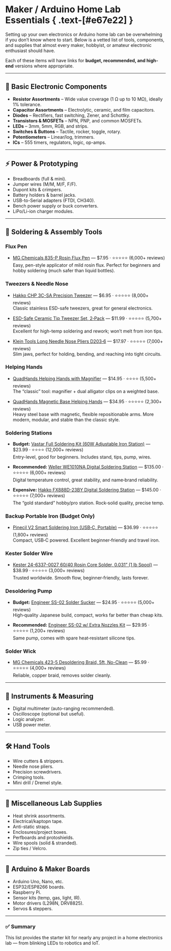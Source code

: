 # Maker / Arduino Home Lab Essentials { .text-[#e67e22] }

Setting up your own electronics or Arduino home lab can be overwhelming if you don’t know where to start. Below is a vetted list of tools, components, and supplies that almost every maker, hobbyist, or amateur electronic enthusiast should have.

Each of these items will have links for **budget, recommended, and high-end** versions where appropriate.

---

## 🔌 Basic Electronic Components

- **Resistor Assortments** – Wide value coverage (1 Ω up to 10 MΩ), ideally 1% tolerance.
- **Capacitor Assortments** – Electrolytic, ceramic, and film capacitors.
- **Diodes** – Rectifiers, fast switching, Zener, and Schottky.
- **Transistors & MOSFETs** – NPN, PNP, and common MOSFETs.
- **LEDs** – 3mm, 5mm, RGB, and strips.
- **Switches & Buttons** – Tactile, rocker, toggle, rotary.
- **Potentiometers** – Linear/log, trimmers.
- **ICs** – 555 timers, regulators, logic, op-amps.

---

## ⚡ Power & Prototyping

- Breadboards (full & mini).
- Jumper wires (M/M, M/F, F/F).
- Dupont kits & crimpers.
- Battery holders & barrel jacks.
- USB-to-Serial adapters (FTDI, CH340).
- Bench power supply or buck converters.
- LiPo/Li-ion charger modules.

---

## 🔧 Soldering & Assembly Tools

### Flux Pen
- [MG Chemicals 835-P Rosin Flux Pen](https://www.amazon.com/dp/B008ZIV85A) — $7.95 · ⭐️⭐️⭐️⭐️⭐️ (6,000+ reviews)  
  Easy, pen-style applicator of mild rosin flux. Perfect for beginners and hobby soldering (much safer than liquid bottles).

### Tweezers & Needle Nose
- [Hakko CHP 3C-SA Precision Tweezer](https://www.amazon.com/dp/B00FZPKNNC) — $6.95 · ⭐️⭐️⭐️⭐️⭐️ (8,000+ reviews)  
  Classic stainless ESD-safe tweezers, great for general electronics.

- [ESD-Safe Ceramic Tip Tweezer Set, 2‑Pack](https://www.amazon.com/dp/B00LV93UFG) — $11.99 · ⭐️⭐️⭐️⭐️⭐️ (5,700+ reviews)  
  Excellent for high-temp soldering and rework; won’t melt from iron tips.

- [Klein Tools Long Needle Nose Pliers D203‑6](https://www.amazon.com/dp/B00002SIPI) — $17.97 · ⭐️⭐️⭐️⭐️⭐️ (7,000+ reviews)  
  Slim jaws, perfect for holding, bending, and reaching into tight circuits.

### Helping Hands
- [QuadHands Helping Hands with Magnifier](https://www.amazon.com/dp/B003Q6CSLM) — $14.95 · ⭐️⭐️⭐️⭐️ (5,500+ reviews)  
  The “classic” tool: magnifier + dual alligator clips on a weighted base.

- [QuadHands Magnetic Base Helping Hands](https://www.amazon.com/dp/B00TQIWYG0) — $34.95 · ⭐️⭐️⭐️⭐️⭐️ (2,300+ reviews)  
  Heavy steel base with magnetic, flexible repositionable arms. More modern, modular, and stable than the classic style.

### Soldering Stations
- **Budget:** [Vastar Full Soldering Kit (60W Adjustable Iron Station)](https://www.amazon.com/dp/B01712N5C4) — $23.99 · ⭐️⭐️⭐️⭐️ (12,000+ reviews)  
  Entry-level, good for beginners. Includes stand, tips, pump, wires.

- **Recommended:** [Weller WE1010NA Digital Soldering Station](https://www.amazon.com/dp/B077JDGY1J) — $135.00 · ⭐️⭐️⭐️⭐️⭐️ (6,000+ reviews)  
  Digital temperature control, great stability, and name‑brand reliability.

- **Expensive:** [Hakko FX888D-23BY Digital Soldering Station](https://www.amazon.com/dp/B00ANZRT4M) — $145.00 · ⭐️⭐️⭐️⭐️⭐️ (7,000+ reviews)  
  The “gold standard” hobby/pro station. Rock‑solid quality, precise temp.

### Backup Portable Iron (Budget Only)
- [Pinecil V2 Smart Soldering Iron (USB‑C, Portable)](https://www.amazon.com/dp/B0B6NZD1V3) — $36.99 · ⭐️⭐️⭐️⭐️⭐️ (1,800+ reviews)  
  Compact, USB‑C powered. Excellent beginner‑friendly and travel iron.

### Kester Solder Wire
- [Kester 24-6337-0027 60/40 Rosin Core Solder, 0.031” (1 lb Spool)](https://www.amazon.com/dp/B00068IJSG) — $38.99 · ⭐️⭐️⭐️⭐️⭐️ (3,000+ reviews)  
  Trusted worldwide. Smooth flow, beginner‑friendly, lasts forever.

### Desoldering Pump
- **Budget:** [Engineer SS-02 Solder Sucker](https://www.amazon.com/dp/B002MJMXD4) — $24.95 · ⭐️⭐️⭐️⭐️⭐️ (5,000+ reviews)  
  High‑quality Japanese build, compact, works far better than cheap kits.

- **Recommended:** [Engineer SS-02 w/ Extra Nozzles Kit](https://www.amazon.com/dp/B00425FUW2) — $29.95 · ⭐️⭐️⭐️⭐️⭐️ (1,200+ reviews)  
  Same pump, comes with spare heat‑resistant silicone tips.

### Solder Wick
- [MG Chemicals 423-5 Desoldering Braid, 5ft, No-Clean](https://www.amazon.com/dp/B008O9VLA2) — $5.99 · ⭐️⭐️⭐️⭐️⭐️ (4,000+ reviews)  
  Reliable, copper braid, removes solder cleanly.

---

## 📏 Instruments & Measuring

- Digital multimeter (auto-ranging recommended).
- Oscilloscope (optional but useful).
- Logic analyzer.
- USB power meter.

---

## 🛠️ Hand Tools

- Wire cutters & strippers.
- Needle nose pliers.
- Precision screwdrivers.
- Crimping tools.
- Mini drill / Dremel style.

---

## 🧰 Miscellaneous Lab Supplies

- Heat shrink assortments.
- Electrical/kaptopn tape.
- Anti-static straps.
- Enclosures/project boxes.
- Perfboards and protoshields.
- Wire spools (solid & stranded).
- Zip ties / Velcro.

---

## 🤖 Arduino & Maker Boards

- Arduino Uno, Nano, etc.
- ESP32/ESP8266 boards.
- Raspberry Pi.
- Sensor kits (temp, gas, light, IR).
- Motor drivers (L298N, DRV8825).
- Servos & steppers.

---

### ✅ Summary

This list provides the starter kit for nearly any project in a home electronics lab — from blinking LEDs to robotics and IoT.
